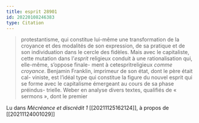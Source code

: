 ```yaml
---
title: esprit 28901
id: 20220108246383
type: Citation
---
```


> protestantisme, qui constitue lui-même une transformation de la croyance et des modalités de son expression, de sa pratique et de son individuation dans le cercle des fidèles. Mais avec le capitaliste, cette mutation dans l'*esprit* religieux conduit à une rationalisation qui, elle-même, s’oppose finale- ment à cetespritreligieux *comme croyance*. Benjamin Franklin, imprimeur de son état, dont le père était cal- viniste, est l’idéal type qui constitue la figure du nouvel esprit qui se forme avec le capitalisme émergeant au cours de sa phase préindus- trielle. Weber en analyse divers textes, qualifiés de « sermons », dont le premier

Lu dans *Mécréance et discrédit 1* [[20211125162124]], à propos de [[20211124001029]]